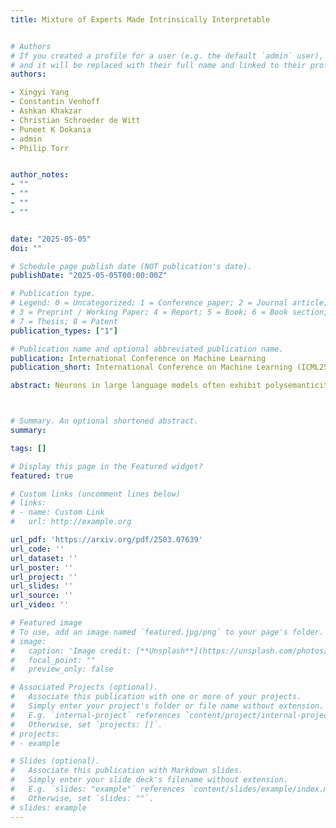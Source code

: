 ```yaml
---
title: Mixture of Experts Made Intrinsically Interpretable


# Authors
# If you created a profile for a user (e.g. the default `admin` user), write the username (folder name) here 
# and it will be replaced with their full name and linked to their profile.
authors:

- Xingyi Yang
- Constantin Venhoff
- Ashkan Khakzar
- Christian Schroeder de Witt
- Puneet K Dokania
- admin
- Philip Torr


author_notes:
- ""
- ""
- ""
- ""


date: "2025-05-05"
doi: ""

# Schedule page publish date (NOT publication's date).
publishDate: "2025-05-05T00:00:00Z"

# Publication type.
# Legend: 0 = Uncategorized; 1 = Conference paper; 2 = Journal article;
# 3 = Preprint / Working Paper; 4 = Report; 5 = Book; 6 = Book section;
# 7 = Thesis; 8 = Patent
publication_types: ["1"]

# Publication name and optional abbreviated publication name.
publication: International Conference on Machine Learning
publication_short: International Conference on Machine Learning (ICML25)

abstract: Neurons in large language models often exhibit polysemanticity, simultaneously encoding multiple unrelated concepts and obscuring interpretability. Instead of relying on post-hoc methods, we present MoE-X, a Mixture-of-Experts (MoE) language model designed to be intrinsically interpretable. Our approach is motivated by the observation that, in language models, wider networks with sparse activations are more likely to capture interpretable factors. However, directly training such large sparse networks is computationally prohibitive. MoE architectures offer a scalable alternative by activating only a subset of experts for any given input, inherently aligning with interpretability objectives. In MoE-X, we establish this connection by rewriting the MoE layer as an equivalent sparse, large MLP. This approach enables efficient scaling of the hidden size while maintaining sparsity. To further enhance interpretability, we enforce sparse activation within each expert and redesign the routing mechanism to prioritize experts with the highest activation sparsity. These designs ensure that only the most salient features are routed and processed by the experts. We evaluate MoE-X on chess and natural language tasks, showing that it achieves performance comparable to dense models while significantly improving interpretability. MoE-X achieves a perplexity better than GPT-2, with interpretability surpassing even sparse autoencoder (SAE)-based approaches.



# Summary. An optional shortened abstract.
summary: 

tags: []

# Display this page in the Featured widget?
featured: true

# Custom links (uncomment lines below)
# links:
# - name: Custom Link
#   url: http://example.org

url_pdf: 'https://arxiv.org/pdf/2503.07639'
url_code: ''
url_dataset: ''
url_poster: ''
url_project: ''
url_slides: ''
url_source: ''
url_video: ''

# Featured image
# To use, add an image named `featured.jpg/png` to your page's folder. 
# image:
#   caption: 'Image credit: [**Unsplash**](https://unsplash.com/photos/pLCdAaMFLTE)'
#   focal_point: ""
#   preview_only: false

# Associated Projects (optional).
#   Associate this publication with one or more of your projects.
#   Simply enter your project's folder or file name without extension.
#   E.g. `internal-project` references `content/project/internal-project/index.md`.
#   Otherwise, set `projects: []`.
# projects:
# - example

# Slides (optional).
#   Associate this publication with Markdown slides.
#   Simply enter your slide deck's filename without extension.
#   E.g. `slides: "example"` references `content/slides/example/index.md`.
#   Otherwise, set `slides: ""`.
# slides: example
---
```

<!-- 
{{% callout note %}}
Click the *Cite* button above to demo the feature to enable visitors to import publication metadata into their reference management software.
{{% /callout %}}

{{% callout note %}}
Create your slides in Markdown - click the *Slides* button to check out the example.
{{% /callout %}}

Supplementary material can be found [here](https://drive.google.com/file/d/17tGxceooVTT0JFkBsQjsh3h529U7yI1v/view?usp=sharing). -->
